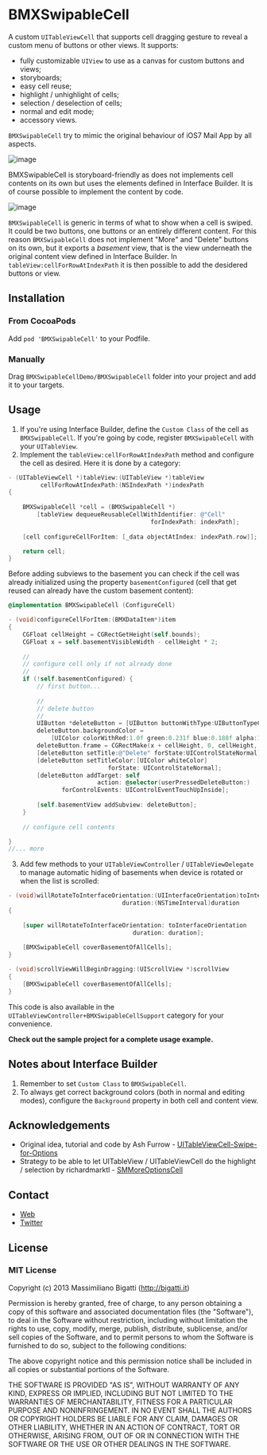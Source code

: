# BMXSwipableCell

A custom `UITableViewCell` that supports cell dragging gesture to reveal a custom menu of buttons or other views. It supports:

- fully customizable `UIView` to use as a canvas for custom buttons and views;
- storyboards;
- easy cell reuse;
- highlight / unhighlight of cells;
- selection / deselection of cells;
- normal and edit mode;
- accessory views. 

`BMXSwipableCell` try to mimic the original behaviour of iOS7 Mail App by all aspects.

![image](http://f.cl.ly/items/0U1r411v2B0J1t142n1P/demo.gif)

BMXSwipableCell is storyboard-friendly as does not implements cell contents on its own but uses the elements defined in Interface Builder. It is of course possible to implement the content by code.

![image](http://f.cl.ly/items/0e011T2u373f0p2m1S3y/Interface%20Builder.png)

`BMXSwipableCell` is generic in terms of what to show when a cell is swiped. It could be two buttons, one buttons or an entirely different content. For this reason `BMXSwipableCell` does not implement "More" and "Delete" buttons on its own, but it exports a _basement_ view, that is the view underneath the original content view defined in Interface Builder. In `tableView:cellForRowAtIndexPath` it is then possible to add the desidered buttons or view.

## Installation

### From CocoaPods

Add `pod 'BMXSwipableCell'` to your Podfile.

### Manually

Drag `BMXSwipableCellDemo/BMXSwipableCell` folder into your project and add it to your targets.


## Usage

1. If you're using Interface Builder, define the `Custom Class` of the cell as `BMXSwipableCell`. If you're going by code, register `BMXSwipableCell` with your `UITableView`.
2. Implement the `tableView:cellForRowAtIndexPath` method and configure the cell as desired. Here it is done by a category:

```objective-c
- (UITableViewCell *)tableView:(UITableView *)tableView 
         cellForRowAtIndexPath:(NSIndexPath *)indexPath 
{
    
	BMXSwipableCell *cell = (BMXSwipableCell *)
	    [tableView dequeueReusableCellWithIdentifier: @"Cell"
	                                    forIndexPath: indexPath];
    
	[cell configureCellForItem: [_data objectAtIndex: indexPath.row]];

	return cell;
} 
```

Before adding subviews to the basement you can check if the cell was already initialized using the property `basementConfigured` (cell that get reused can already have the custom basement content):

```objective-c
@implementation BMXSwipableCell (ConfigureCell)

- (void)configureCellForItem:(BMXDataItem*)item
{
    CGFloat cellHeight = CGRectGetHeight(self.bounds);
    CGFloat x = self.basementVisibleWidth - cellHeight * 2;
    
    //
    // configure cell only if not already done
    //
    if (!self.basementConfigured) {    
	    // first button...
    
    	//
    	// delete button
    	//
	    UIButton *deleteButton = [UIButton buttonWithType:UIButtonTypeCustom];
	    deleteButton.backgroundColor = 
	    	[UIColor colorWithRed:1.0f green:0.231f blue:0.188f alpha:1.0f];
	    deleteButton.frame = CGRectMake(x + cellHeight, 0, cellHeight, cellHeight);
	    [deleteButton setTitle:@"Delete" forState:UIControlStateNormal];
	    [deleteButton setTitleColor:[UIColor whiteColor] 
	    					forState: UIControlStateNormal];
	    [deleteButton addTarget: self
	                     action: @selector(userPressedDeleteButton:)
	           forControlEvents: UIControlEventTouchUpInside];
	    
	    [self.basementView addSubview: deleteButton];
    }
    
    // configure cell contents

}
//... more
```

3. Add few methods to your `UITableViewController` / `UITableViewDelegate` to manage automatic hiding of basements when device is rotated or when the list is scrolled:

```objective-c
- (void)willRotateToInterfaceOrientation:(UIInterfaceOrientation)toInterfaceOrientation 
                                duration:(NSTimeInterval)duration 
{
    
    [super willRotateToInterfaceOrientation: toInterfaceOrientation
                                   duration: duration];
    
    [BMXSwipableCell coverBasementOfAllCells];
}

- (void)scrollViewWillBeginDragging:(UIScrollView *)scrollView
{
    [BMXSwipableCell coverBasementOfAllCells];
}
```

This code is also available in the `UITableViewController+BMXSwipableCellSupport` category for your convenience.

**Check out the sample project for a complete usage example.**

## Notes about Interface Builder
1. Remember to set `Custom Class` to `BMXSwipableCell`.
2. To always get correct background colors (both in normal and editing modes), configure the `Background` property in both cell and content view.

## Acknowledgements

- Original idea, tutorial and code by Ash Furrow - [UITableViewCell-Swipe-for-Options](https://github.com/TeehanLax/UITableViewCell-Swipe-for-Options)
- Strategy to be able to let UITableView / UITableViewCell do the highlight / selection by richardmarktl - [SMMoreOptionsCell](https://github.com/richardmarktl/SMMoreOptionsCell)

## Contact

- [Web](http://bigatti.it) 
- [Twitter](https://twitter.com/mbigatti)

## License

### MIT License
Copyright (c) 2013 Massimiliano Bigatti (http://bigatti.it)

Permission is hereby granted, free of charge, to any person obtaining a copy
of this software and associated documentation files (the "Software"), to deal
in the Software without restriction, including without limitation the rights
to use, copy, modify, merge, publish, distribute, sublicense, and/or sell
copies of the Software, and to permit persons to whom the Software is
furnished to do so, subject to the following conditions:

The above copyright notice and this permission notice shall be included in
all copies or substantial portions of the Software.

THE SOFTWARE IS PROVIDED "AS IS", WITHOUT WARRANTY OF ANY KIND, EXPRESS OR
IMPLIED, INCLUDING BUT NOT LIMITED TO THE WARRANTIES OF MERCHANTABILITY,
FITNESS FOR A PARTICULAR PURPOSE AND NONINFRINGEMENT. IN NO EVENT SHALL THE
AUTHORS OR COPYRIGHT HOLDERS BE LIABLE FOR ANY CLAIM, DAMAGES OR OTHER
LIABILITY, WHETHER IN AN ACTION OF CONTRACT, TORT OR OTHERWISE, ARISING FROM,
OUT OF OR IN CONNECTION WITH THE SOFTWARE OR THE USE OR OTHER DEALINGS IN
THE SOFTWARE.

